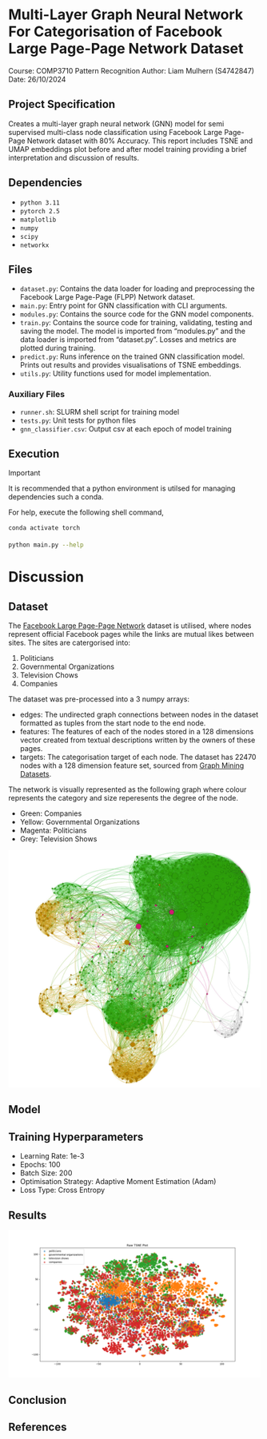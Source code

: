 # Multi-Layer Graph Neural Network For Categorisation of Facebook Large Page-Page Network Dataset
Course: COMP3710 Pattern Recognition
Author: Liam Mulhern (S4742847)
Date: 26/10/2024

## Project Specification

Creates a multi-layer graph neural network (GNN) model for semi supervised multi-class node classification using Facebook Large Page-Page Network dataset with 80% Accuracy. This report includes TSNE and UMAP embeddings plot before and after model training providing a brief interpretation and discussion of results.

## Dependencies

- `python 3.11`
- `pytorch 2.5`
- `matplotlib`
- `numpy`
- `scipy`
- `networkx`

## Files

- `dataset.py`: Contains the data loader for loading and preprocessing the Facebook Large Page-Page (FLPP) Network dataset.
- `main.py`: Entry point for GNN classification with CLI arguments.
- `modules.py`: Contains the source code for the GNN model components.
- `train.py`: Contains the source code for training, validating, testing and saving the model. The model is imported from “modules.py” and the data loader is imported from “dataset.py”. Losses and metrics are plotted during training.
- `predict.py`: Runs inference on the trained GNN classification model. Prints out results and provides visualisations of TSNE embeddings.
- `utils.py`: Utility functions used for model implementation.

### Auxiliary Files

- `runner.sh`: SLURM shell script for training model
- `tests.py`: Unit tests for python files
- `gnn_classifier.csv`: Output csv at each epoch of model training

## Execution

> [!IMPORTANT]
> It is recommended that a python environment is utilsed for managing dependencies such a conda.

For help, execute the following shell command,

```bash
conda activate torch

python main.py --help
```

# Discussion

## Dataset

The [Facebook Large Page-Page Network](https://snap.stanford.edu/data/facebook-large-page-page-network.html) dataset is utilised, where nodes represent official Facebook pages while the links are mutual likes between sites. The sites are catergorised into:
1. Politicians
2. Governmental Organizations
3. Television Chows
4. Companies

The dataset was pre-processed into a 3 numpy arrays:
- edges: The undirected graph connections between nodes in the dataset formatted as tuples from the start node to the end node.
- features: The features of each of the nodes stored in a 128 dimensions vector created from textual descriptions written by the owners of these pages.
- targets: The categorisation target of each node.
The dataset has 22470 nodes with a 128 dimension feature set,  sourced from [Graph Mining Datasets](https://graphmining.ai/datasets/ptg/facebook.npz).

The network is visually represented as the following graph where colour represents the category and size reperesents the degree of the node.

- Green: Companies
- Yellow: Governmental Organizations
- Magenta: Politicians
- Grey: Television Shows

![Facebook Page-Page Network Graph](./figures/spring_flpp_network.png)

## Model



## Training Hyperparameters

- Learning Rate: 1e-3
- Epochs: 100
- Batch Size: 200
- Optimisation Strategy: Adaptive Moment Estimation (Adam)
- Loss Type: Cross Entropy

## Results


![Facebook Page-Page Network TSNE before model training](./figures/raw_TSNE_plot.png)

## Conclusion



## References

